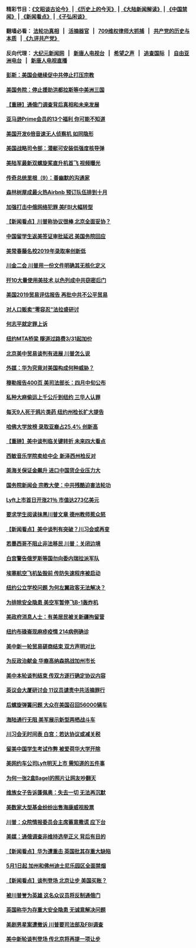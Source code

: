 #### 精彩节目：[《文昭谈古论今》](http://134.209.198.168/wenzhao) | [《历史上的今天》](http://134.209.198.168/today-in-history) | [《大陆新闻解读》](http://134.209.198.168/ntdtv-comedy) | [《中国禁闻》](http://134.209.198.168/ntdtv-news) | [《新闻看点》](http://134.209.198.168/news-insight) | [《子弘闲谈》](http://134.209.198.168/zihongxiantan/) 

  #### 翻墙必看： [法轮功真相](http://134.209.198.168:10000/videos/truth.html) &nbsp;&nbsp;|&nbsp;&nbsp; [活摘器官](http://134.209.198.168:10000/videos/res/Organs/) &nbsp;&nbsp;|&nbsp;&nbsp; [709维权律师大抓捕](http://134.209.198.168:10000/videos/709/) &nbsp;&nbsp;|&nbsp;&nbsp; [共产党的历史与本质](http://134.209.198.168:10000/videos/ccp.html) &nbsp;&nbsp;| [《九评共产党》](http://134.209.198.168:10000/videos/jiuping/) 

#### 反向代理： [大纪元新闻网](http://134.209.198.168:10080/) &nbsp;&nbsp;|&nbsp;&nbsp; [新唐人电视台](http://134.209.198.168:8000/) &nbsp;&nbsp;|&nbsp;&nbsp; [希望之声](http://134.209.198.168:8200/) &nbsp;&nbsp;|&nbsp;&nbsp; [追查国际](http://134.209.198.168:10010/) &nbsp;&nbsp;|&nbsp;&nbsp; [自由亚洲电台](http://134.209.198.168:9800/) &nbsp;&nbsp;|&nbsp;&nbsp; [新唐人电视直播](http://134.209.198.168/) 

#### [彭斯：美国会继续促中共停止打压宗教](../pages/nsc412/n11153230.md?t=03311537) 

#### [美国务院：停止援助洪都拉斯等中美洲三国](../pages/nsc412/n11152947.md?t=03311537) 

#### [【重磅】通俄门调查背后真相和未来发展](../pages/nsc412/n11149763.md?t=03311537) 

#### [亚马逊Prime会员的13个福利 你可能不知道](../pages/nsc412/n11110603.md?t=03311537) 

#### [美国开发6倍音速无人侦察机 如同隐形](../pages/nsc412/n11152824.md?t=03311537) 

#### [美国战略司令部：潜艇可安装低强度核导弹](../pages/nsc412/n11152538.md?t=03311537) 

#### [美陆军最新双螺旋桨直升机首飞 视频曝光](../pages/nsc412/n11142593.md?t=03311537) 

#### [传奇总统里根（9）：善幽默的沟通家](../pages/nsc412/n11151700.md?t=03311537) 

#### [森林树屋成最火热Airbnb 预订队伍排到十月](../pages/nsc412/n11151820.md?t=03311537) 

#### [加强打击中俄网络犯罪 美FBI大幅转型](../pages/nsc412/n11151611.md?t=03311537) 

#### [【新闻看点】川普称协议很棒 北京全面妥协？](../pages/nsc412/n11151468.md?t=03311537) 

#### [中国留学生返美签证审批延迟 美国务院回应](../pages/nsc412/n11151314.md?t=03311537) 

#### [美常春藤名校2019年录取率创新低](../pages/nsc412/n11151277.md?t=03311537) 

#### [川金二会 川普用一份文件明确其无核化定义](../pages/nsc412/n11151140.md?t=03311537) 

#### [歼10大量使用美技术 以色列成中共窃密后门](../pages/nsc412/n11143429.md?t=03311537) 

#### [美国2019贸易评估报告 再批中共不公平贸易](../pages/nsc412/n11150818.md?t=03311537) 

#### [对人口贩卖“零容忍”法拉盛研讨](../pages/nsc412/n11150877.md?t=03311537) 

#### [何志平就定罪上诉](../pages/nsc412/n11150869.md?t=03311537) 

#### [纽约MTA桥梁 隧道过路费3/31起加价](../pages/nsc412/n11150854.md?t=03311537) 

#### [北京美中贸易谈判有进展 川普怎么说](../pages/nsc412/n11150224.md?t=03311537) 

#### [外媒：华为究竟对美国构成何种威胁？](../pages/nsc412/n11149562.md?t=03311537) 

#### [穆勒报告400页 美司法部长：四月中旬公布](../pages/nsc412/n11150091.md?t=03311537) 

#### [私种大麻偷运上千公斤到纽约 三华人认罪](../pages/nsc412/n11148686.md?t=03311537) 

#### [每天9人死于鸦片类药 纽约州检长扩大提告](../pages/nsc412/n11148700.md?t=03311537) 

#### [哈佛大学放榜 录取亚裔占25.4% 创新高](../pages/nsc412/n11149841.md?t=03311537) 

#### [【重磅】美中谈判临关键转折 未来四大看点](../pages/nsc412/n11149718.md?t=03311537) 

#### [西敏音乐学院卖给中企 新泽西州检反对](../pages/nsc412/n11149680.md?t=03311537) 

#### [美海关保证金飙升 进口中国货企业压力大](../pages/nsc412/n11149090.md?t=03311537) 

#### [国务院新闻会 宗教大使：中共残酷迫害法轮功](../pages/nsc412/n11149870.md?t=03311537) 

#### [Lyft上市首日开涨21％ 市值达273亿美元](../pages/nsc412/n11149695.md?t=03311537) 

#### [要求学生阅读抹黑川普文章 德州教师惹众怒](../pages/nsc412/n11149736.md?t=03311537) 

#### [【新闻看点】美中谈判有突破？川习会或再变](../pages/nsc412/n11149469.md?t=03311537) 

#### [若墨西哥不阻止非法移民 川普：关闭边境](../pages/nsc412/n11149488.md?t=03311537) 

#### [白宫警告俄罗斯等国勿向委内瑞拉派军队](../pages/nsc412/n11149658.md?t=03311537) 

#### [埃塞航空飞机坠毁前 传防失速程序被启动](../pages/nsc412/n11149281.md?t=03311537) 

#### [纽约公立学校问题 为何左翼政客无法解决？](../pages/nsc412/n11148665.md?t=03311537) 

#### [为排除安全隐患 美空军暂停飞B-1轰炸机](../pages/nsc412/n11149312.md?t=03311537) 

#### [美政府消息人士：有美居民被关新疆拘留营](../pages/nsc412/n11149339.md?t=03311537) 

#### [纽约布碌崙现麻疹疫情 214病例确诊](../pages/nsc412/n11148696.md?t=03311537) 

#### [美中新一轮贸易磋商结束 双方声明对比](../pages/nsc412/n11149183.md?t=03311537) 

#### [为反政治献金 华裔高纳森挑战加州市长](../pages/nsc412/n11147254.md?t=03311537) 

#### [美中本轮谈判结束 传双方逐行确定协议内容](../pages/nsc412/n11148669.md?t=03311537) 

#### [英议会大厦研讨会 11议员谴责中共活摘罪行](../pages/nsc412/n11147307.md?t=03311537) 

#### [后螺旋弹簧问题 大众在美国召回56000辆车](../pages/nsc412/n11148541.md?t=03311537) 

#### [海陆通行无阻 美军展示新型两栖战斗车](../pages/nsc412/n11148536.md?t=03311537) 

#### [川习会无时间表 白宫：若达协议或减关税](../pages/nsc412/n11147333.md?t=03311537) 

#### [留美中国学生考试作弊 被爱荷华大学开除](../pages/nsc412/n11147726.md?t=03311537) 

#### [美网约车公司Lyft明天上市 需知道的五件事](../pages/nsc412/n11147465.md?t=03311537) 

#### [为何一张2盒Bagel的照片让网友吵翻天](../pages/nsc412/n11147104.md?t=03311537) 

#### [维族女子告诉蓬佩奥：失去一切 无法再沉默](../pages/nsc412/n11135743.md?t=03311537) 

#### [美数家大型基金纷纷出售海康威视股票](../pages/nsc412/n11147111.md?t=03311537) 

#### [川普：众院情报委员会主席蓄意撒谎 应下台](../pages/nsc412/n11146907.md?t=03311537) 

#### [美媒：通俄调查非维持选举正义 背后有目的](../pages/nsc412/n11147110.md?t=03311537) 

#### [【新闻看点】华为遭重击 英国批其存重大缺陷](../pages/nsc412/n11146848.md?t=03311537) 

#### [5月1日起 加州和佛州迪士尼乐园区全面禁烟](../pages/nsc412/n11147050.md?t=03311537) 

#### [【新闻看点】谈判登场 北京让步 美国买账？](../pages/nsc412/n11146749.md?t=03311537) 

#### [被川普誉为英雄 这名众议员将反制通俄门](../pages/nsc412/n11146995.md?t=03311537) 

#### [英国称华为存重大安全隐患 无诚意解决问题](../pages/nsc412/n11146736.md?t=03311537) 

#### [美剧男星案遭撤诉 川普要司法部及FBI调查](../pages/nsc412/n11146727.md?t=03311537) 

#### [美中新轮谈判登场 传北京将再提一项让步](../pages/nsc412/n11146711.md?t=03311537) 


